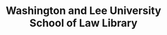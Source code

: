 ---
layout: repo
title: "Washington and Lee University School of Law Library"
id: 16644
permalink: repos/16644/
---